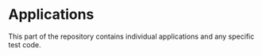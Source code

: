 # Applications

This part of the repository contains individual applications and any specific test code.